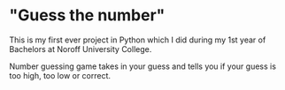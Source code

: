 # "Guess the number"
This is my first ever project in Python which I did during my 1st year of Bachelors at Noroff University College.

Number guessing game takes in your guess and tells you if your guess is too high, too low or correct.

